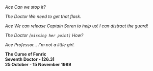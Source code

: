 _Ace_ _Can we stop it?_

_The Doctor_ _We need to get that flask._

_Ace_ _We can release Captain Soren to help us! I can distract the guard!_

_The Doctor_ _`[missing her point]` How?_

_Ace_ _Professor... I'm not a little girl._

**The Curse of Fenric  
Seventh Doctor - [26.3]  
25 October - 15 November 1989**